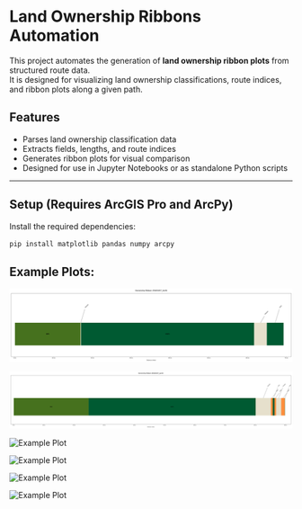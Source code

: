 # Land Ownership Ribbons Automation 

This project automates the generation of **land ownership ribbon plots** from structured route data.  
It is designed for visualizing land ownership classifications, route indices, and ribbon plots along a given path.

## Features

- Parses land ownership classification data
- Extracts fields, lengths, and route indices
- Generates ribbon plots for visual comparison
- Designed for use in Jupyter Notebooks or as standalone Python scripts

---

## Setup (Requires ArcGIS Pro and ArcPy)

Install the required dependencies:

```bash
pip install matplotlib pandas numpy arcpy

```
## Example Plots: 
![Example Plot](images/Elk83457_fa19_ribbon.svg)

![Example Plot](images/Elk83457_sp19_ribbon.svg)

![Example Plot](images/gps01_fa21_ribbon_simple.svg")

![Example Plot](images/gps01_sp21_ribbon.svg")

![Example Plot](images/gps50_fa21_ribbon_simple.svg")

![Example Plot](images/gps50_sp21_ribbon_simple.svg")
